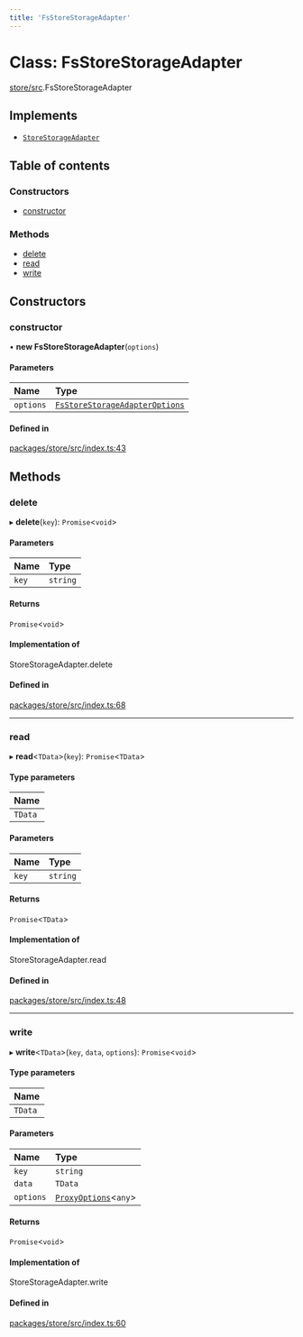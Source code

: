 ```yaml
---
title: 'FsStoreStorageAdapter'
---
```


# Class: FsStoreStorageAdapter

[store/src](../modules/store_src).FsStoreStorageAdapter

## Implements

- [`StoreStorageAdapter`](../modules/store_src#storestorageadapter)

## Table of contents

### Constructors

- [constructor](store_src.FsStoreStorageAdapter#constructor)

### Methods

- [delete](store_src.FsStoreStorageAdapter#delete)
- [read](store_src.FsStoreStorageAdapter#read)
- [write](store_src.FsStoreStorageAdapter#write)

## Constructors

### constructor

• **new FsStoreStorageAdapter**(`options`)

#### Parameters

| Name | Type |
| :------ | :------ |
| `options` | [`FsStoreStorageAdapterOptions`](/docs/api/interfaces/store_src.FsStoreStorageAdapterOptions) |

#### Defined in

[packages/store/src/index.ts:43](https://github.com/Urigo/graphql-mesh/blob/master/packages/store/src/index.ts#L43)

## Methods

### delete

▸ **delete**(`key`): `Promise`<`void`\>

#### Parameters

| Name | Type |
| :------ | :------ |
| `key` | `string` |

#### Returns

`Promise`<`void`\>

#### Implementation of

StoreStorageAdapter.delete

#### Defined in

[packages/store/src/index.ts:68](https://github.com/Urigo/graphql-mesh/blob/master/packages/store/src/index.ts#L68)

___

### read

▸ **read**<`TData`\>(`key`): `Promise`<`TData`\>

#### Type parameters

| Name |
| :------ |
| `TData` |

#### Parameters

| Name | Type |
| :------ | :------ |
| `key` | `string` |

#### Returns

`Promise`<`TData`\>

#### Implementation of

StoreStorageAdapter.read

#### Defined in

[packages/store/src/index.ts:48](https://github.com/Urigo/graphql-mesh/blob/master/packages/store/src/index.ts#L48)

___

### write

▸ **write**<`TData`\>(`key`, `data`, `options`): `Promise`<`void`\>

#### Type parameters

| Name |
| :------ |
| `TData` |

#### Parameters

| Name | Type |
| :------ | :------ |
| `key` | `string` |
| `data` | `TData` |
| `options` | [`ProxyOptions`](../modules/store_src#proxyoptions)<`any`\> |

#### Returns

`Promise`<`void`\>

#### Implementation of

StoreStorageAdapter.write

#### Defined in

[packages/store/src/index.ts:60](https://github.com/Urigo/graphql-mesh/blob/master/packages/store/src/index.ts#L60)
